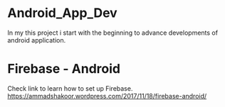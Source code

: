 # Android_App_Dev
In my this project i start with the beginning to advance developments of android application.


# Firebase - Android

Check link to learn how to set up Firebase.
https://ammadshakoor.wordpress.com/2017/11/18/firebase-android/
